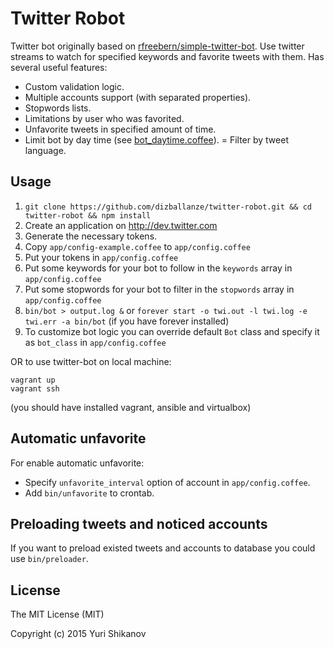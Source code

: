 # Twitter Robot

Twitter bot originally based on [rfreebern/simple-twitter-bot](https://github.com/rfreebern/simple-twitter-bot).
Use twitter streams to watch for specified keywords and favorite tweets with them.
Has several useful features:
 -  Custom validation logic.
 -  Multiple accounts support (with separated properties).
 -  Stopwords lists.
 -  Limitations by user who was favorited.
 -  Unfavorite tweets in specified amount of time.
 -  Limit bot by day time (see [bot_daytime.coffee](./app/bot_daytime.coffee)).
 =  Filter by tweet language.

## Usage

1. `git clone https://github.com/dizballanze/twitter-robot.git && cd twitter-robot && npm install`
2. Create an application on http://dev.twitter.com
3. Generate the necessary tokens.
4. Copy `app/config-example.coffee` to `app/config.coffee`
5. Put your tokens in `app/config.coffee`
6. Put some keywords for your bot to follow in the `keywords` array in `app/config.coffee`
7. Put some stopwords for your bot to filter in the `stopwords` array in `app/config.coffee`
8. `bin/bot > output.log &` or `forever start -o twi.out -l twi.log -e twi.err -a bin/bot` (if you have forever installed)
9. To customize bot logic you can override default `Bot` class and specify it as `bot_class` in `app/config.coffee`

OR to use twitter-bot on local machine:

```
vagrant up
vagrant ssh
```

(you should have installed vagrant, ansible and virtualbox)

## Automatic unfavorite

For enable automatic unfavorite:

 -  Specify `unfavorite_interval` option of account in `app/config.coffee`.
 -  Add `bin/unfavorite` to crontab.

## Preloading tweets and noticed accounts

If you want to preload existed tweets and accounts to database you could use `bin/preloader`.

## License

The MIT License (MIT)

Copyright (c) 2015 Yuri Shikanov